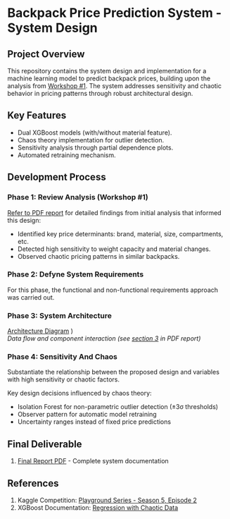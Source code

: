 # Backpack Price Prediction System - System Design

## Project Overview
This repository contains the system design and implementation for a machine learning model to predict backpack prices, building upon the analysis from [Workshop #1](https://github.com/DanCmoo/Systems-Analysis/blob/d320c17f7833124ebd685d5c2ce08b71752d3cde/Workshop_1/Workshop_1.pdf). The system addresses sensitivity and chaotic behavior in pricing patterns through robust architectural design.

## Key Features
- Dual XGBoost models (with/without material feature).
- Chaos theory implementation for outlier detection.
- Sensitivity analysis through partial dependence plots.
- Automated retraining mechanism.

## Development Process
### Phase 1: Review Analysis (Workshop #1)
[Refer to PDF report](https://github.com/DanCmoo/Systems-Analysis/blob/d320c17f7833124ebd685d5c2ce08b71752d3cde/Workshop_1/Workshop_1.pdf) for detailed findings from initial analysis that informed this design:
- Identified key price determinants: brand, material, size, compartments, etc.
- Detected high sensitivity to weight capacity and material changes.
- Observed chaotic pricing patterns in similar backpacks.

### Phase 2: Defyne System Requirements
For this phase, the functional and non-functional requirements approach was carried out.

### Phase 3: System Architecture
[Architecture Diagram](https://github.com/DanCmoo/Systems-Analysis/blob/01e0d184a657b408f2cc7eeab95b08cef25d2cf6/Workshop_2_Design/Architecture_Img.pdf)
)  
*Data flow and component interaction (see [section 3](#) in PDF report)*

### Phase 4: Sensitivity And Chaos
Substantiate the relationship between the proposed design and variables with high sensitivity or chaotic factors.

Key design decisions influenced by chaos theory:
- Isolation Forest for non-parametric outlier detection (±3σ thresholds)
- Observer pattern for automatic model retraining
- Uncertainty ranges instead of fixed price predictions

## Final Deliverable
1. [Final Report PDF](https://github.com/DanCmoo/Systems-Analysis/blob/87abee9fba4cd5b8476d9c87b70c7117083bb009/Workshop_2_Design/Workshop_2.pdf) - Complete system documentation

## References
1. Kaggle Competition: [Playground Series - Season 5, Episode 2](https://www.kaggle.com/competitions/playground-series-s5e2)
2. XGBoost Documentation: [Regression with Chaotic Data](https://xgboost.readthedocs.io/)
